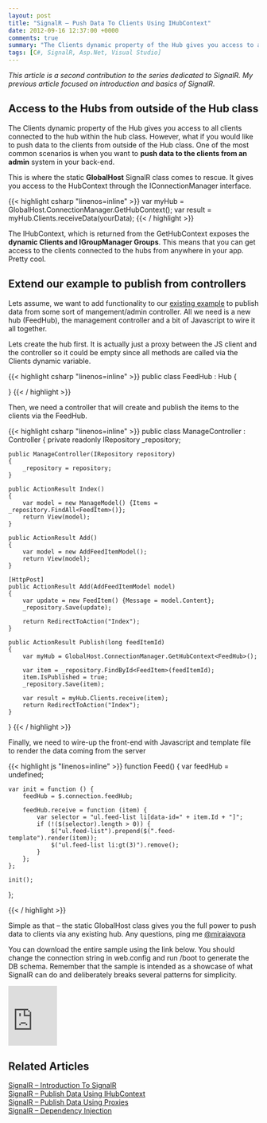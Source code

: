 ```yaml
---
layout: post
title: "SignalR – Push Data To Clients Using IHubContext"
date: 2012-09-16 12:37:00 +0000
comments: true
summary: "The Clients dynamic property of the Hub gives you access to all clients connected to the hub within the hub class. However, what if you would like to push data to the clients from outside of the Hub class. One of the most common scenarios is when you want to push data to the clients from an admin system in your back-end."
tags: [C#, SignalR, Asp.Net, Visual Studio]
---
```


*This article is a second contribution to the series dedicated to SignalR. My previous article focused on introduction and basics of SignalR.*

Access to the Hubs from outside of the Hub class
-------------------

The Clients dynamic property of the Hub gives you access to all clients connected to the hub within the hub class. However, what if you would like to push data to the clients from outside of the Hub class. One of the most common scenarios is when you want to **push data to the clients from an admin** system in your back-end.

This is where the static **GlobalHost** SignalR class comes to rescue. It gives you access to the HubContext through the IConnectionManager interface.

{{< highlight csharp "linenos=inline" >}}
var myHub = GlobalHost.ConnectionManager.GetHubContext<FeedHub>();
var result = myHub.Clients.receiveData(yourData);
{{< / highlight >}}

The IHubContext, which is returned from the GetHubContext<T> exposes the **dynamic Clients and IGroupManager Groups**. This means that you can get access to the clients connected to the hubs from anywhere in your app. Pretty cool.

Extend our example to publish from controllers
-------------------

Lets assume, we want to add functionality to our [existing example](/signalr-introduction-to-signalr-quick-chat-app) to publish data from some sort of mangement/admin controller. All we need is a new hub (FeedHub), the management controller and a bit of Javascript to wire it all together.

Lets create the hub first. It is actually just a proxy between the JS client and the controller so it could be empty since all methods are called via the Clients dynamic variable.

{{< highlight csharp "linenos=inline" >}}
public class FeedHub : Hub
{
 
}
{{< / highlight >}} 

Then, we need a controller that will create and publish the items to the clients via the FeedHub.

{{< highlight csharp "linenos=inline" >}}
public class ManageController : Controller
{
    private readonly IRepository _repository;
 
    public ManageController(IRepository repository)
    {
        _repository = repository;
    }
 
    public ActionResult Index()
    {
        var model = new ManageModel() {Items = _repository.FindAll<FeedItem>()};
        return View(model);
    }
 
    public ActionResult Add()
    {
        var model = new AddFeedItemModel();
        return View(model);
    }
 
    [HttpPost]
    public ActionResult Add(AddFeedItemModel model)
    {
        var update = new FeedItem() {Message = model.Content};
        _repository.Save(update);
 
        return RedirectToAction("Index");
    }
 
    public ActionResult Publish(long feedItemId)
    {
        var myHub = GlobalHost.ConnectionManager.GetHubContext<FeedHub>();
 
        var item = _repository.FindById<FeedItem>(feedItemId);
        item.IsPublished = true;
        _repository.Save(item);
 
        var result = myHub.Clients.receive(item);
        return RedirectToAction("Index");
    }
}
{{< / highlight >}}

Finally, we need to wire-up the front-end with Javascript and template file to render the data coming from the server

{{< highlight js "linenos=inline" >}}
function Feed() {
    var feedHub = undefined;
 
    var init = function () {
        feedHub = $.connection.feedHub;
 
        feedHub.receive = function (item) {
            var selector = "ul.feed-list li[data-id=" + item.Id + "]";
            if (!($(selector).length > 0)) {
                $("ul.feed-list").prepend($(".feed-template").render(item));
                $("ul.feed-list li:gt(3)").remove();
            }
        };
    };
 
    init();
};
 

<script class="feed-template" type="text/x-jquery-tmpl">
    <li data-id="{{>Id}}">
        <div class="row-fluid">
            <div class="span8">
                <h3>{{>Message}}</h3>
            </div>
        </div>
    </li>
</script>
{{< / highlight >}}
 

Simple as that – the static GlobalHost class gives you the full power to push data to clients via any existing hub. Any questions, ping me [@mirajavora](http://twitter.com/mirajavora)

You can download the entire sample using the link below. You should change the connection string in web.config and run /boot to generate the DB schema. Remember that the sample is intended as a showcase of what SignalR can do and deliberately breaks several patterns for simplicity.

<iframe height="120" src="https://skydrive.live.com/embed?cid=84E23A97F665C5F2&amp;resid=84E23A97F665C5F2%21236&amp;authkey=AOXwZT1sff9A0Cg" frameborder="0" width="98" scrolling="no"></iframe>

Related Articles
-------------------

[SignalR – Introduction To SignalR](/signalr-introduction-to-signalr-quick-chat-app/)<br/>
[SignalR – Publish Data Using IHubContext](/signalr-push-data-to-clients-using-ihubcontext/)<br/>
[SignalR – Publish Data Using Proxies](/signalr-publish-data-from-win-forms-using-hub-proxies/)<br/>
[SignalR – Dependency Injection](/signalr-dependency-injection/)<br/>